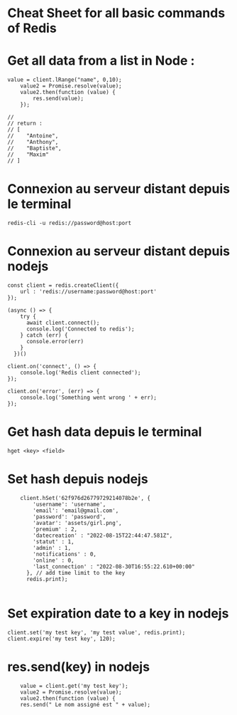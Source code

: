 # Cheat Sheet for all basic commands of Redis


# Get all data from a list in Node : 

```
value = client.lRange("name", 0,10);
    value2 = Promise.resolve(value);
    value2.then(function (value) {
        res.send(value);
    });
    
//
// return : 
// [
//    "Antoine",
//    "Anthony",
//    "Baptiste",
//    "Maxim"
// ]

```


# Connexion au serveur distant depuis le terminal
```
redis-cli -u redis://password@host:port

```

# Connexion au serveur distant depuis nodejs
```
const client = redis.createClient({
    url : 'redis://username:password@host:port'
});

(async () => {
    try {
      await client.connect();
      console.log('Connected to redis');
    } catch (err) {
      console.error(err)
    }
  })()

client.on('connect', () => {
    console.log('Redis client connected');
});

client.on('error', (err) => {
    console.log('Something went wrong ' + err);
});
```

# Get hash data depuis le terminal

```
hget <key> <field>
```

# Set hash depuis nodejs

```
    client.hSet('62f976d26779729214078b2e', {
        'username': 'username',
        'email': 'email@gmail.com',
        'password': 'password',
        'avatar': 'assets/girl.png',
        'premium' : 2,
        'datecreation' : "2022-08-15T22:44:47.581Z",
        'statut' : 1,
        'admin' : 1,
        'notifications' : 0,
        'online' : 0,
        'last_connection' : "2022-08-30T16:55:22.610+00:00"
      }, // add time limit to the key
      redis.print);


```
# Set expiration date to a key in nodejs
```
client.set('my test key', 'my test value', redis.print);
client.expire('my test key', 120);
```    

# res.send(key) in nodejs
```
    value = client.get('my test key');
    value2 = Promise.resolve(value);
    value2.then(function (value) {
    res.send(" Le nom assigné est " + value);
```
